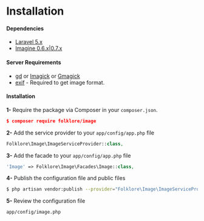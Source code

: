 Installation
================================================

#### Dependencies

* [Laravel 5.x](https://github.com/laravel/laravel)
* [Imagine 0.6.x|0.7.x](https://github.com/avalanche123/Imagine)

#### Server Requirements

* [gd](http://php.net/manual/en/book.image.php) or [Imagick](http://php.net/manual/fr/book.imagick.php) or [Gmagick](http://www.php.net/manual/fr/book.gmagick.php)
* [exif](http://php.net/manual/en/book.exif.php) - Required to get image format.

#### Installation

**1-** Require the package via Composer in your `composer.json`.
```json
$ composer require folklore/image
```

**2-** Add the service provider to your `app/config/app.php` file
```php
Folklore\Image\ImageServiceProvider::class,
```

**3-** Add the facade to your `app/config/app.php` file
```php
'Image' => Folklore\Image\Facades\Image::class,
```

**4-** Publish the configuration file and public files

```bash
$ php artisan vendor:publish --provider="Folklore\Image\ImageServiceProvider"
```

**5-** Review the configuration file

```
app/config/image.php
```
